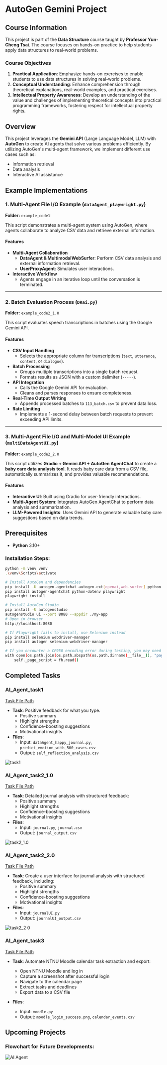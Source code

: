 # AutoGen Gemini Project

## Course Information
This project is part of the **Data Structure** course taught by **Professor Yun-Cheng Tsai**. The course focuses on hands-on practice to help students apply data structures to real-world problems.

### Course Objectives
1. **Practical Application**: Emphasize hands-on exercises to enable students to use data structures in solving real-world problems.
2. **Conceptual Understanding**: Enhance comprehension through theoretical explanations, real-world examples, and practical exercises.
3. **Intellectual Property Awareness**: Develop an understanding of the value and challenges of implementing theoretical concepts into practical programming frameworks, fostering respect for intellectual property rights.

## Overview
This project leverages the **Gemini API** (Large Language Model, LLM) with **AutoGen** to create AI agents that solve various problems efficiently. By utilizing AutoGen's multi-agent framework, we implement different use cases such as:
- Information retrieval
- Data analysis
- Interactive AI assistance

## Example Implementations

### 1. Multi-Agent File I/O Example (`dataAgent_playwright.py`)
**Folder:** `example_code1`

This script demonstrates a multi-agent system using AutoGen, where agents collaborate to analyze CSV data and retrieve external information.

#### Features
- **Multi-Agent Collaboration**
  - **DataAgent & MultimodalWebSurfer**: Perform CSV data analysis and external information retrieval.
  - **UserProxyAgent**: Simulates user interactions.
- **Interactive Workflow**
  - Agents engage in an iterative loop until the conversation is terminated.

---

### 2. Batch Evaluation Process (`DRai.py`)
**Folder:** `example_code2_1.0`

This script evaluates speech transcriptions in batches using the Google Gemini API.

#### Features
- **CSV Input Handling**
  - Selects the appropriate column for transcriptions (`text`, `utterance`, `content`, or `dialogue`).
- **Batch Processing**
  - Groups multiple transcriptions into a single batch request.
  - Formats results as JSON with a custom delimiter (`-----`).
- **API Integration**
  - Calls the Google Gemini API for evaluation.
  - Cleans and parses responses to ensure completeness.
- **Real-Time Output Writing**
  - Appends processed batches to `113_batch.csv` to prevent data loss.
- **Rate Limiting**
  - Implements a 1-second delay between batch requests to prevent exceeding API limits.

---

### 3. Multi-Agent File I/O and Multi-Model UI Example (`multiDataAgentUI.py`)
**Folder:** `example_code2_2.0`

This script utilizes **Gradio + Gemini API + AutoGen AgentChat** to create a **baby care data analysis tool**. It reads baby care data from a CSV file, automatically summarizes it, and provides valuable recommendations.

#### Features
- **Interactive UI**: Built using Gradio for user-friendly interactions.
- **Multi-Agent System**: Integrates AutoGen AgentChat to perform data analysis and summarization.
- **LLM-Powered Insights**: Uses Gemini API to generate valuable baby care suggestions based on data trends.


## Prerequisites
- **Python** 3.10+

### Installation Steps:
```bash
python -m venv venv
.\venv\Scripts\activate

# Install AutoGen and dependencies
pip install -U autogen-agentchat autogen-ext[openai,web-surfer] python-dotenv
pip install autogen-agentchat python-dotenv playwright
playwright install

# Install AutoGen Studio
pip install -U autogenstudio
autogenstudio ui --port 8080 --appdir ./my-app
# Open in browser
http://localhost:8080

# If Playwright fails to install, use Selenium instead
pip install selenium webdriver-manager
pip install autogen selenium webdriver-manager

# If you encounter a CP950 encoding error during testing, you may need to modify the playwright_controller.py file in the virtual environment. The issue might occur at line 68, where with open is used. Modify it as follows to ensure UTF-8 encoding
with open(os.path.join(os.path.abspath(os.path.dirname(__file__)), "page_script.js"), "r", encoding="utf-8") as fh:
    self._page_script = fh.read()
```
## Completed Tasks

### **AI_Agent_task1**
[Task File Path](https://github.com/KyleHung7/data-structure/tree/main/AI_Agent_task1)
- **Task**: Positive feedback for what you type.
  - Positive summary
  - Highlight strengths
  - Confidence-boosting suggestions
  - Motivational insights
- **Files**:
  - Input: `dataAgent_happy_journal.py`, `predict_emotion_with_500_cases.csv`
  - Output: `self_reflection_analysis.csv`

![task1](https://github.com/user-attachments/assets/b8d06ad7-2e06-4e9b-be4a-8924cbcd0af5)


### **AI_Agent_task2_1.0**
[Task File Path](https://github.com/KyleHung7/data-structure/tree/main/AI_Agent_task2_1.0)
- **Task**: Detailed journal analysis with structured feedback:
  - Positive summary
  - Highlight strengths
  - Confidence-boosting suggestions
  - Motivational insights
- **Files**:
  - Input: `journal.py`, `journal.csv`
  - Output: `journal_output.csv`

![task2_1.0](https://github.com/user-attachments/assets/684163d5-0af5-418e-ac3b-995574890f3f)

### **AI_Agent_task2_2.0**
[Task File Path](https://github.com/KyleHung7/data-structure/tree/main/AI_Agent_task2_2.0)
- **Task**: Create a user interface for journal analysis with structured feedback, including:
  - Positive summary
  - Highlight strengths
  - Confidence-boosting suggestions
  - Motivational insights
- **Files**:
  - Input: `journalUI.py`
  - Output: `journalUI_output.csv`

![task2_2 0](https://github.com/user-attachments/assets/88d1970d-a1f7-43fd-923a-77c4affce10c)

### **AI_Agent_task3**
[Task File Path](https://github.com/KyleHung7/data-structure/tree/main/AI_Agent_task3)
- **Task**: Automate NTNU Moodle calendar task extraction and export:
  - Open NTNU Moodle and log in
  - Capture a screenshot after successful login
  - Navigate to the calendar page
  - Extract tasks and deadlines
  - Export data to a CSV file

- **Files**:
  - Input: `moodle.py`
  - Output: `moodle_login_success.png`, `calendar_events.csv`
    
## Upcoming Projects

### Flowchart for Future Developments:
![AI Agent](https://github.com/user-attachments/assets/55a6fda6-8e58-402e-8a32-1cdbd18dde6d)



